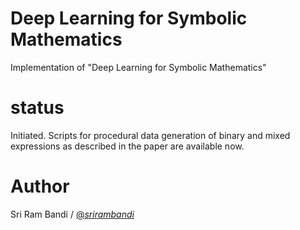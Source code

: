 # Deep Learning for Symbolic Mathematics
 Implementation of "Deep Learning for Symbolic Mathematics"
 
# status
Initiated. Scripts for procedural data generation of binary and mixed expressions as described in the paper are available now.
 
# Author
Sri Ram Bandi / [@_srirambandi_](https://twitter.com/_srirambandi_)
